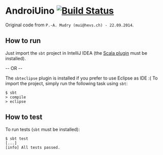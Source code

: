 # AndroiUino [![Build Status](https://magnum.travis-ci.com/metc/ScalaTest.svg?token=sVM473PB37Lksb5XM2jp&branch=master)](https://magnum.travis-ci.com/metc/ScalaTest)

Original code from `P.-A. Mudry (mui@hevs.ch) - 22.09.2014`.

## How to run

Just import the `sbt` project in IntelliJ IDEA (the [Scala plugin](https://www.jetbrains.com/idea/features/scala.html) must be installed).

-- OR --

The `sbteclipse` plugin is installed if you prefer to use Eclipse as IDE :( To import the project, simply run the following task using `sbt`:

	$ sbt
	> compile
	> eclipse

## How to test

To run tests (`sbt` must be installed):

	$ sbt test
	[...]
	[info] All tests passed.
